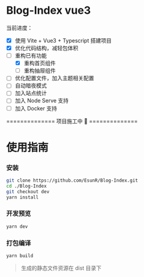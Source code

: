# Blog-Index vue3

当前进度：

- [x] 使用 Vite + Vue3 + Typescript 搭建项目
- [x] 优化代码结构，减轻包体积
- [ ] 重构已有功能
  - [x] 重构首页组件
  - [ ] 重构抽屉组件
- [ ] 优化配置文件，加入主题相关配置
- [ ] 自动暗夜模式
- [ ] 加入站点统计
- [ ] 加入 Node Serve 支持
- [ ] 加入 Docker 支持

============== 项目施工中 🚧 ==============

# 使用指南

### 安装

```sh
git clone https://github.com/EsunR/Blog-Index.git
cd ./Blog-Index
git checkout dev
yarn install
```

### 开发预览

```sh
yarn dev
```

### 打包编译

```sh
yarn build
```

> 生成的静态文件资源在 dist 目录下